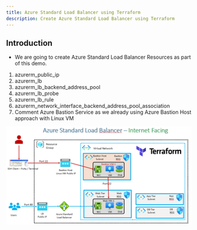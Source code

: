 ```yaml
---
title: Azure Standard Load Balancer using Terraform
description: Create Azure Standard Load Balancer using Terraform
---
```


## Introduction
- We are going to create Azure Standard Load Balancer Resources as part of this demo.
1. azurerm_public_ip
2. azurerm_lb
3. azurerm_lb_backend_address_pool
4. azurerm_lb_probe
5. azurerm_lb_rule
6. azurerm_network_interface_backend_address_pool_association
7. Comment Azure Bastion Service as we already using Azure Bastion Host approach with Linux VM




![Alt text](arch/arch.PNG?raw=true "Demo")